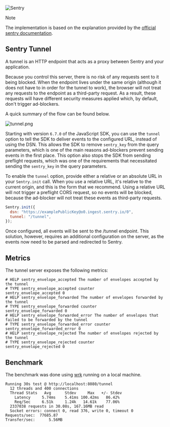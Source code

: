 ![Sentry](https://camo.githubusercontent.com/ebaaa2f1ab4b8efc7284c9f736e0de6f8fca212a6a14e0255ad1706d1e80f76d/68747470733a2f2f73656e7472792d6272616e642e73746f726167652e676f6f676c65617069732e636f6d2f73656e7472792d776f72646d61726b2d6461726b2d3238307838342e706e67)

> [!NOTE]
> The implementation is based on the explanation provided by the [official sentry documentation][sentry-tunnel-docs].

## Sentry Tunnel

A tunnel is an HTTP endpoint that acts as a proxy between Sentry and your application.

Because you control this server, there is no risk of any requests sent to it being blocked. When the endpoint lives under the same origin (although it does not have to in order for the tunnel to work), the browser will not treat any requests to the endpoint as a third-party request. As a result, these requests will have different security measures applied which, by default, don't trigger ad-blockers.

A quick summary of the flow can be found below.

![tunnel.png](https://docs.sentry.io/_next/image/?url=%2Fmdx-images%2Ftunnel-7ZZLHFR5.png%231374x1078&w=1920&q=75)

Starting with version `6.7.0` of the JavaScript SDK, you can use the `tunnel` option to tell the SDK to deliver events to the configured URL, instead of using the DSN. This allows the SDK to remove `sentry_key` from the query parameters, which is one of the main reasons ad-blockers prevent sending events in the first place. This option also stops the SDK from sending preflight requests, which was one of the requirements that necessitated sending the `sentry_key` in the query parameters.

To enable the `tunnel` option, provide either a relative or an absolute URL in your `Sentry.init` call. When you use a relative URL, it's relative to the current origin, and this is the form that we recommend. Using a relative URL will not trigger a preflight CORS request, so no events will be blocked, because the ad-blocker will not treat these events as third-party requests.

```js
Sentry.init({
  dsn: "https://examplePublicKey@o0.ingest.sentry.io/0",
  tunnel: "/tunnel",
});
```

Once configured, all events will be sent to the /tunnel endpoint. This solution, however, requires an additional configuration on the server, as the events now need to be parsed and redirected to Sentry.

## Metrics
The tunnel server exposes the following metrics:

```
# HELP sentry_envelope_accepted The number of envelopes accepted by the tunnel
# TYPE sentry_envelope_accepted counter
sentry_envelope_accepted 0
# HELP sentry_envelope_forwarded The number of envelopes forwarded by the tunnel
# TYPE sentry_envelope_forwarded counter
sentry_envelope_forwarded 0
# HELP sentry_envelope_forwarded_error The number of envelopes that failed to be forwarded by the tunnel
# TYPE sentry_envelope_forwarded_error counter
sentry_envelope_forwarded_error 0
# HELP sentry_envelope_rejected The number of envelopes rejected by the tunnel
# TYPE sentry_envelope_rejected counter
sentry_envelope_rejected 0
```

## Benchmark
The benchmark was done using [wrk](https://github.com/wg/wrk) running on a local machine.

```
Running 30s test @ http://localhost:8080/tunnel
  12 threads and 400 connections
  Thread Stats   Avg      Stdev     Max   +/- Stdev
    Latency     5.74ms    5.41ms 100.42ms   86.42%
    Req/Sec     6.51k     1.24k   14.61k    77.06%
  2337038 requests in 30.08s, 167.16MB read
  Socket errors: connect 0, read 376, write 0, timeout 0
Requests/sec:  77685.87
Transfer/sec:      5.56MB
```

<!-- Links -->
[sentry-tunnel-docs]: https://docs.sentry.io/platforms/javascript/troubleshooting/#using-the-tunnel-option
